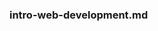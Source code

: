 
### intro-web-development.md

<!--

Introdução Python para web 

Dinamica Cliente-Servidor 

separação front-back-banco

chat client-server

-->